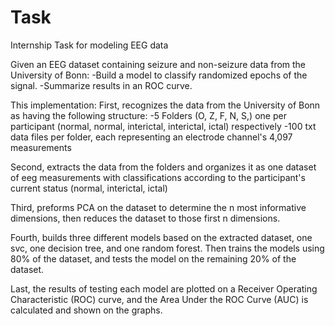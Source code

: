 # Task
Internship Task for modeling EEG data

Given an EEG dataset containing seizure and non-seizure data from the University of Bonn: 
-Build a model to classify randomized epochs of the signal.
-Summarize results in an ROC curve.

This implementation:
First, recognizes the data from the University of Bonn as having the following structure:
-5 Folders (O, Z, F, N, S,) one per participant (normal, normal, interictal, interictal, ictal) respectively
-100 txt data files per folder, each representing an electrode channel's 4,097 measurements

Second, extracts the data from the folders and organizes it as one dataset of eeg measurements with 
classifications according to the participant's current status (normal, interictal, ictal)

Third, preforms PCA on the dataset to determine the n most informative dimensions, then reduces the dataset to 
those first n dimensions.

Fourth, builds three different models based on the extracted dataset, one svc, one decision tree, and one random forest. Then trains
the models using 80% of the dataset, and tests the model on the remaining 20% of the dataset.

Last, the results of testing each model are plotted on a Receiver Operating Characteristic (ROC) curve, and the 
Area Under the ROC Curve (AUC) is calculated and shown on the graphs.
